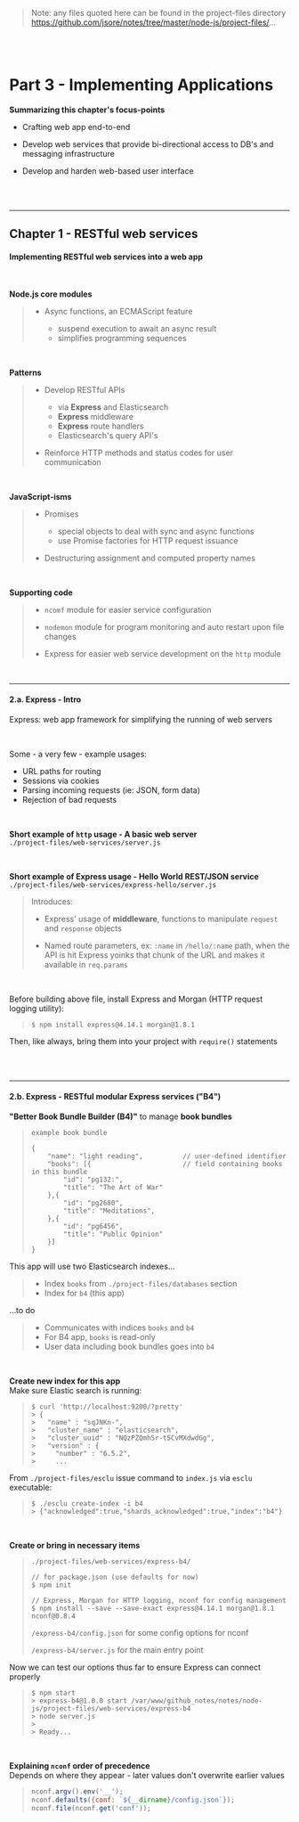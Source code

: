 <br><br>

> Note: any files quoted here can be found in the project-files directory<br>
> https://github.com/jsore/notes/tree/master/node-js/project-files/...

<br><br>

# Part 3 - Implementing Applications
<b>Summarizing this chapter's focus-points</b>
- Crafting web app end-to-end

- Develop web services that provide bi-directional access to DB's and messaging infrastructure

- Develop and harden web-based user interface


<br><br>


<hr>

## Chapter 1 - RESTful web services
#### Implementing RESTful web services into a web app


<br>


<b>Node.js core modules</b><br>
> - Async functions, an ECMAScript feature
>
>     - suspend execution to await an async result
>     - simplifies programming sequences


<br>


<b>Patterns</b><br>
> - Develop RESTful APIs
>
>     - via <b>Express</b> and Elasticsearch
>     - <b>Express</b> middleware
>     - <b>Express</b> route handlers
>     - Elasticsearch's query API's
>
> - Reinforce HTTP methods and status codes for user communication


<br>


<b>JavaScript-isms</b><br>
> - Promises
>
>     - special objects to deal with sync and async functions
>     - use Promise factories for HTTP request issuance
>
> - Destructuring assignment and computed property names


<br>


<b>Supporting code</b><br>
> - `ncomf` module for easier service configuration
>
> - `nodemon` module for program monitoring and auto restart upon file changes
>
> - Express for easier web service development on the `http` module


<br>


<hr>

#### 2.a. Express - Intro
Express: web app framework for simplifying the running of web servers

<br>

Some - a very few - example usages:
- URL paths for routing
- Sessions via cookies
- Parsing incoming requests (ie: JSON, form data)
- Rejection of bad requests

<br>

<b>Short example of `http` usage - A basic web server</b><br>
`./project-files/web-services/server.js`<br>

<br>

<b>Short example of Express usage - Hello World REST/JSON service</b><br>
`./project-files/web-services/express-hello/server.js`<br>

>Introduces:
> - Express' usage of <b>middleware</b>, functions to manipulate `request` and `response` objects
>
> - Named route parameters, ex: `:name` in `/hello/:name` path, when the API is hit Express yoinks
>   that chunk of the URL and makes it available in `req.params`

<br>

Before building above file, install Express and Morgan (HTTP request logging utility):
> `$ npm install express@4.14.1 morgan@1.8.1`

Then, like always, bring them into your project with `require()` statements


<br><br>


<hr>

#### 2.b. Express - RESTful modular Express services ("B4")
<b>"Better Book Bundle Builder (B4)"</b> to manage <b>book bundles</b>
> `example book bundle`
> ```
> {
>     "name": "light reading",          // user-defined identifier
>     "books": [{                       // field containing books in this bundle
>         "id": "pg132:",
>         "title": "The Art of War"
>     },{
>         "id": "pg2680",
>         "title": "Meditations",
>     },{
>         "id": "pg6456",
>         "title": "Public Opinion"
>     }]
> }
> ```


This app will use two Elasticsearch indexes...
> - Index `books` from `./project-files/databases` section
> - Index for `b4` (this app)

...to do
> - Communicates with indices `books` and `b4`
> - For B4 app, `books` is read-only
> - User data including book bundles goes into `b4`

<br>

<b>Create new index for this app</b><br>
Make sure Elastic search is running:
> ```
> $ curl 'http://localhost:9200/?pretty'
> > {
> >   "name" : "sqJNKn-",
> >   "cluster_name" : "elasticsearch",
> >   "cluster_uuid" : "NQzPZQmhSr-t5CvMXdwdGg",
> >   "version" : {
> >     "number" : "6.5.2",
> >     ...
> ```

From `./project-files/esclu` issue command to `index.js` via `esclu` executable:
> ```
> $ ./esclu create-index -i b4
> > {"acknowledged":true,"shards_acknowledged":true,"index":"b4"}
> ```

<br>

<b>Create or bring in necessary items</b>
> `./project-files/web-services/express-b4/`
> ```
> // for package.json (use defaults for now)
> $ npm init
>
> // Express, Morgan for HTTP logging, nconf for config management
> $ npm install --save --save-exact express@4.14.1 morgan@1.8.1 nconf@0.8.4
> ```
> `/express-b4/config.json` for some config options for nconf
>
> `/express-b4/server.js` for the main entry point

Now we can test our options thus far to ensure Express can connect properly
> ```
> $ npm start
> > express-b4@1.0.0 start /var/www/github_notes/notes/node-js/project-files/web-services/express-b4
> > node server.js
> >
> > Ready...
> ```

<br>

<b>Explaining `nconf` order of precedence</b><br>
Depends on where they appear - later values don't overwrite earlier values
> ```javascript
> nconf.argv().env('__');
> nconf.defaults({conf: `${__dirname}/config.json`});
> nconf.file(nconf.get('conf'));
> ```